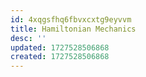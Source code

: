 ```yaml
---
id: 4xqgsfhq6fbvxcxtg9eyvvm
title: Hamiltonian Mechanics
desc: ''
updated: 1727528506868
created: 1727528506868
---
```

